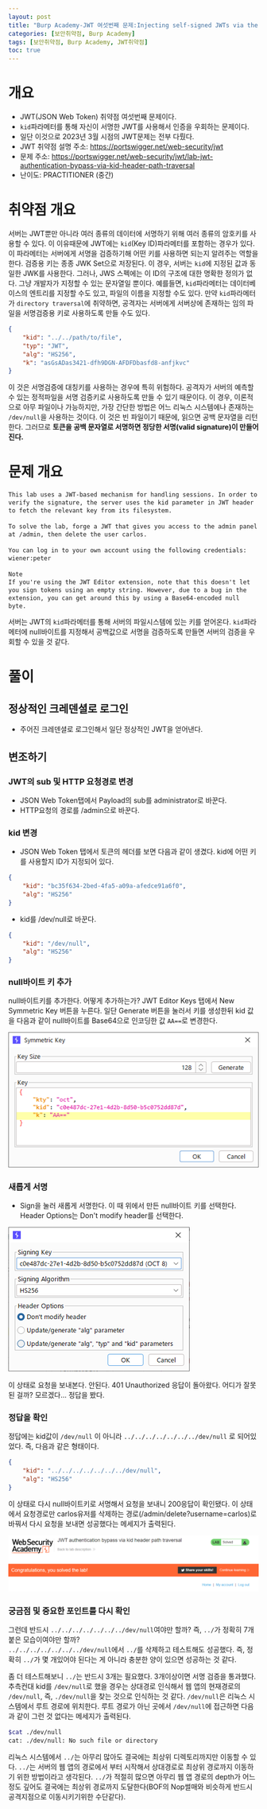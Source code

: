 ```yaml
---
layout: post
title: "Burp Academy-JWT 여섯번째 문제:Injecting self-signed JWTs via the kid parameter"
categories: [보안취약점, Burp Academy]
tags: [보안취약점, Burp Academy, JWT취약점]
toc: true
---
```


# 개요
- JWT(JSON Web Token) 취약점 여섯번째 문제이다. 
- `kid`파라메터를 통해 자신이 서명한 JWT를 사용해서 인증을 우회하는 문제이다. 
- 일단 이것으로 2023년 3월 시점의 JWT문제는 전부 다뤘다. 
- JWT 취약점 설명 주소: https://portswigger.net/web-security/jwt
- 문제 주소: https://portswigger.net/web-security/jwt/lab-jwt-authentication-bypass-via-kid-header-path-traversal
- 난이도: PRACTITIONER (중간)

# 취약점 개요 
서버는 JWT뿐만 아니라 여러 종류의 데이터에 서명하기 위해 여러 종류의 암호키를 사용할 수 있다. 이 이유때문에 JWT에는 `kid`(Key ID)파라메터를 포함하는 경우가 있다. 이 파라메터는 서버에게 서명을 검증하기해 어떤 키를 사용하면 되는지 알려주는 역할을 한다. 
검증용 키는 종종 JWK Set으로 저장된다. 이 경우, 서버는 `kid`에 지정된 값과 동일한 JWK를 사용한다. 그러나, JWS 스펙에는 이 ID의 구조에 대한 명확한 정의가 없다. 그냥 개발자가 지정할 수 있는 문자열일 뿐이다. 예를들면, `kid`파라메터는 데이터베이스의 엔트리를 지정할 수도 있고, 파일의 이름을 지정할 수도 있다. 
만약 `kid`파라메터가 `directory traversal`에 취약하면, 공격자는 서버에게 서버상에 존재하는 임의 파일을 서명검증용 키로 사용하도록 만들 수도 있다. 

```json
{
    "kid": "../../path/to/file",
    "typ": "JWT",
    "alg": "HS256",
    "k": "asGsADas3421-dfh9DGN-AFDFDbasfd8-anfjkvc"
}
```

이 것은 서명검증에 대칭키를 사용하는 경우에 특히 위험하다. 공격자가 서버의 예측할 수 있는 정적파일을 서명 검증키로 사용하도록 만들 수 있기 때문이다. 이 경우, 이론적으로 아무 파일이나 가능하지만, 가장 간단한 방법은 어느 리눅스 시스템에나 존재하는 `/dev/null`을 사용하는 것이다. 이 것은 빈 파일이기 때문에, 읽으면 공백 문자열을 리턴한다. 그러므로 **토큰을 공백 문자열로 서명하면 정당한 서명(valid signature)이 만들어진다.** 

# 문제 개요 
```
This lab uses a JWT-based mechanism for handling sessions. In order to verify the signature, the server uses the kid parameter in JWT header to fetch the relevant key from its filesystem.

To solve the lab, forge a JWT that gives you access to the admin panel at /admin, then delete the user carlos.

You can log in to your own account using the following credentials: wiener:peter

Note
If you're using the JWT Editor extension, note that this doesn't let you sign tokens using an empty string. However, due to a bug in the extension, you can get around this by using a Base64-encoded null byte.
```

서버는 JWT의 `kid`파라메터를 통해 서버의 파일시스템에 있는 키를 얻어온다. 
`kid`파라메터에 null바이트를 지정해서 공백값으로 서명을 검증하도록 만들면 서버의 검증을 우회할 수 있을 것 같다. 

# 풀이  
## 정상적인 크레덴셜로 로그인 
- 주어진 크레덴셜로 로그인해서 일단 정상적인 JWT을 얻어낸다. 

## 변조하기 
### JWT의 sub 및 HTTP 요청경로 변경
- JSON Web Token탭에서 Payload의 sub를 administrator로 바꾼다. 
- HTTP요청의 경로를 /admin으로 바꾼다. 

### kid 변경 
- JSON Web Token 탭에서 토큰의 헤더를 보면 다음과 같이 생겼다. kid에 어떤 키를 사용할지 ID가 지정되어 있다. 

```json
{
    "kid": "bc35f634-2bed-4fa5-a09a-afedce91a6f0",
    "alg": "HS256"
}
```

- kid를 /dev/null로 바꾼다. 

```json
{
    "kid": "/dev/null",
    "alg": "HS256"
}
```

### null바이트 키 추가  
null바이트키를 추가한다. 어떻게 추가하는가?
JWT Editor Keys 탭에서 New Symmetric Key 버튼을 누른다. 일단 Generate 버튼을 눌러서 키를 생성한뒤 kid 값을 다음과 같이 null바이트를 Base64으로 인코딩한 값 `AA==`로 변경한다. 

![null바이트키 추가하기](/images/jwt-symmetric-key-with-null-byte-base64.png)


### 새롭게 서명
- Sign을 눌러 새롭게 서명한다. 이 때 위에서 만든 null바이트 키를 선택한다. Header Options는 Don't modify header를 선택한다. 

![null바이트키로 서명하기](/images/jwt-sign-with-null-byte-base64.png)

이 상태로 요청을 보내본다. 안된다. 401 Unauthorized 응답이 돌아왔다. 어디가 잘못된 걸까? 모르겠다... 정답을 봤다. 

### 정답을 확인
정답에는 kid값이 `/dev/null` 이 아니라 `../../../../../../../dev/null` 로 되어있었다.  즉, 다음과 같은 형태이다. 

```json
{
    "kid": "../../../../../../../dev/null",
    "alg": "HS256"
}
```

이 상태로 다시 null바이트키로 서명해서 요청을 보내니 200응답이 확인됐다. 이 상태에서 요청경로만 carlos유저를 삭제하는 경로(/admin/delete?username=carlos)로 바꿔서 다시 요청을 보내면 성공했다는 메세지가 출력된다. 

![성공](images/burp-academy-jwt-6-success.png)


### 궁금점 및 중요한 포인트를 다시 확인
그런데 반드시 `../../../../../../../dev/null`여야만 할까? 즉, `../`가 정확히 7개 붙은 모습이여야만 할까?    
`../../../../../../../dev/null`에서 `../`를 삭제하고 테스트해도 성공했다. 즉, 정확히 `../`가 몇 개있어야 된다는 게 아니라 충분한 양이 있으면 성공하는 것 같다.    

좀 더 테스트해보니 `../`는 반드시 3개는 필요했다. 3개이상이면 서명 검증을 통과했다. 추측컨대 kid를 `/dev/null`로 했을 경우는 상대경로 인식해서 웹 앱의 현재경로의 `/dev/null`, 즉, `./dev/null`을 찾는 것으로 인식하는 것 같다. `/dev/null`은 리눅스 시스템에서 루트 경로에 위치한다. 루트 경로가 아닌 곳에서 `/dev/null`에 접근하면 다음과 같이 그런 것 없다는 메세지가 출력된다. 

```sh
$cat ./dev/null
cat: ./dev/null: No such file or directory
```

리눅스 시스템에서 `../`는 아무리 많아도 결국에는 최상위 디렉토리까지만 이동할 수 있다. `../`는 서버의 웹 앱의 경로에서 부터 시작해서 상대경로로 최상위 경로까지 이동하기 위한 방법이라고 생각된다. `../`가 적절히 많으면 아무리 웹 앱 경로의 depth가 어느정도 깊어도 결국에는 최상위 경로까지 도달한다(BOF의 Nop썰매와 비슷하게 반드시 공격지점으로 이동시키기위한 수단같다).





